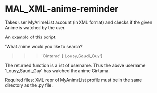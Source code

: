 # MAL_XML-anime-reminder
Takes user MyAnimeList account (in XML format) and checks if the given Anime is watched by the user.

An example of this script:

'What anime would you like to search?'
>>> 'Gintama'
['Lousy_Saudi_Guy']

The returned function is a list of username. Thus the above username 'Lousy_Saudi_Guy' has watched the anime Gintama.

Required files:
XML repr of MyAnimeList profile must be in the same directory as the .py file.
